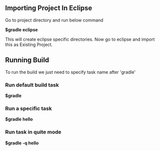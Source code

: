 ## Importing Project In Eclipse
Go to project directory and run below command

**$gradle eclipse**

This will create eclipse specific directories. Now go to eclipse and import this as Existing Project.

## Running Build
To run the build we just need to specify task name after 'gradle'

### Run default build task 
**$gradle**

### Run a specific task
**$gradle hello**  

### Run task in quite mode
**$gradle -q hello**



